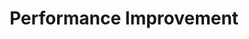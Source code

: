---
layout: sub-service
order: 1
title: "Performance Improvement"
parent: "Operational Excellence"
description: "At SLKone, we drive real-world solutions that boost your bottom line. Our Performance Improvement service focuses on optimizing your operations, from supply chain enhancements to digital transformations, turning challenges into competitive advantages."
approach: "We become an extension of your team, working hands-on to implement improvements that deliver tangible results. Our data-driven methodology identifies key areas for enhancement and develops tailored strategies to maximize efficiency and effectiveness."
intro: "Transforming operations into competitive advantages through optimized processes and digital enhancements."
focus_areas:
  - title: "Process Optimization"
    content: "Analyze and redesign core business processes to eliminate waste, reduce variability, and enhance overall efficiency."
  - title: "Lean Six Sigma Implementation"
    content: "Deploy Lean Six Sigma methodologies to drive continuous improvement and operational excellence across your organization."
  - title: "Performance Metrics and KPI Development"
    content: "Identify, track, and optimize the key performance indicators that truly drive your business success."
  - title: "Operational Cost Reduction"
    content: "Identify and implement sustainable cost reduction strategies without compromising quality or customer satisfaction."
  - title: "Capacity Planning and Optimization"
    content: "Optimize resource allocation and capacity utilization to meet demand fluctuations efficiently."
why_choose:
  - "Hands-on implementation expertise"
  - "Data-driven decision making"
  - "Cross-industry insights"
  - "Measurable, bottom-line results"
cta: "Contact us to learn how our Performance Improvement services can transform your operations and drive sustainable growth."
icon: "fa-gauge-simple-max"
color: "blush"
image: "/assets/images/backgrounds/performance-improvement.webp"
permalink: /services/operational-excellence/performance-improvement
redirect: "/services/operational-excellence/performance-improvement"
---